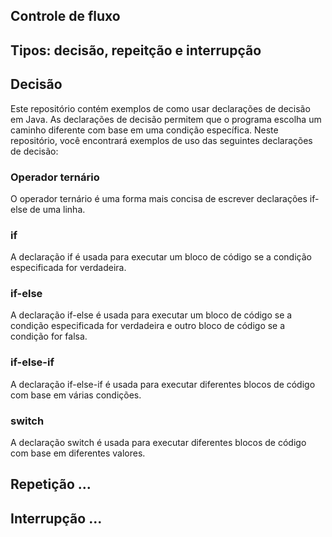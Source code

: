 ## Controle de fluxo 
## Tipos: decisão, repeitção e interrupção


## Decisão
Este repositório contém exemplos de como usar declarações de decisão em Java. As declarações de decisão permitem que o programa escolha um caminho diferente com base em uma condição específica. Neste repositório, você encontrará exemplos de uso das seguintes declarações de decisão:

### Operador ternário
O operador ternário é uma forma mais concisa de escrever declarações if-else de uma linha.
### if
A declaração if é usada para executar um bloco de código se a condição especificada for verdadeira.
### if-else
A declaração if-else é usada para executar um bloco de código se a condição especificada for verdadeira e outro bloco de código se a condição for falsa.
### if-else-if
A declaração if-else-if é usada para executar diferentes blocos de código com base em várias condições.
### switch
A declaração switch é usada para executar diferentes blocos de código com base em diferentes valores.




## Repetição ...

## Interrupção ...
